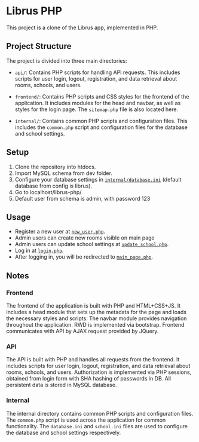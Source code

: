 # Librus PHP

This project is a clone of the Librus app, implemented in PHP.

## Project Structure

The project is divided into three main directories:

- `api/`: Contains PHP scripts for handling API requests. This includes scripts for user login, logout, registration, and data retrieval about rooms, schools, and users.

- `frontend/`: Contains PHP scripts and CSS styles for the frontend of the application. It includes modules for the head and navbar, as well as styles for the login page. The `sitemap.php` file is also located here.

- `internal/`: Contains common PHP scripts and configuration files. This includes the `common.php` script and configuration files for the database and school settings.

## Setup

1. Clone the repository into htdocs.
2. Import MySQL schema from dev folder.
3. Configure your database settings in [`internal/database.ini`](internal/database.ini) (default database from config is librus).
4. Go to localhost/librus-php/
5. Default user from schema is admin, with password 123

## Usage

- Register a new user at [`new_user.php`](new_user.php).
- Admin users can create new rooms visible on main page
- Admin users can update school settings at [`update_school.php`](update_school.php).
- Log in at [`login.php`](login.php).
- After logging in, you will be redirected to [`main_page.php`](main_page.php).

## Notes

### Frontend

The frontend of the application is built with PHP and HTML+CSS+JS. It includes a head module that sets up the metadata for the page and loads the necessary styles and scripts. The navbar module provides navigation throughout the application. RWD is implemented via bootstrap. Frontend communicates with API by AJAX request provided by JQuery.

### API

The API is built with PHP and handles all requests from the frontend. It includes scripts for user login, logout, registration, and data retrieval about rooms, schools, and users. Authorization is implemented via PHP sessions, obtained from login form with SHA hashing of passwords in DB. All persistent data is stored in MySQL database.

### Internal

The internal directory contains common PHP scripts and configuration files. The `common.php` script is used across the application for common functionality. The `database.ini` and `school.ini` files are used to configure the database and school settings respectively.

